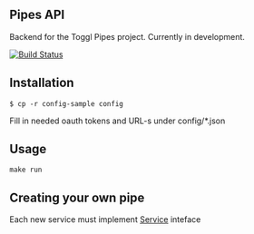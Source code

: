 ## Pipes API

Backend for the Toggl Pipes project. Currently in development.

[![Build Status](https://travis-ci.org/toggl/pipes-api.svg?branch=master)](https://travis-ci.org/toggl/pipes-api)

## Installation
    $ cp -r config-sample config
    
Fill in needed oauth tokens and URL-s under config/*.json

## Usage
    make run

## Creating your own pipe
Each new service must implement [Service][2] inteface


[1]: https://github.com/toggl/pipes-ui
[2]: https://github.com/toggl/pipes-api/blob/master/service.go
